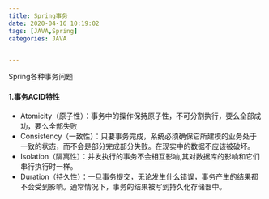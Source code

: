 ```yaml
---
title: Spring事务
date: 2020-04-16 10:19:02
tags: [JAVA,Spring]
categories: JAVA


---
```


Spring各种事务问题

<!-- more -->

#### 1.事务ACID特性

- Atomicity（原子性）：事务中的操作保持原子性，不可分割执行，要么全部成功，要么全部失败
- Consistency（一致性）：只要事务完成，系统必须确保它所建模的业务处于一致的状态，而不会是部分完成部分失败。在现实中的数据不应该被破坏。
- Isolation（隔离性）：并发执行的事务不会相互影响,其对数据库的影响和它们串行执行时一样。
- Duration（持久性）：一旦事务提交，无论发生什么错误，事务产生的结果都不会受到影响。通常情况下，事务的结果被写到持久化存储器中。
